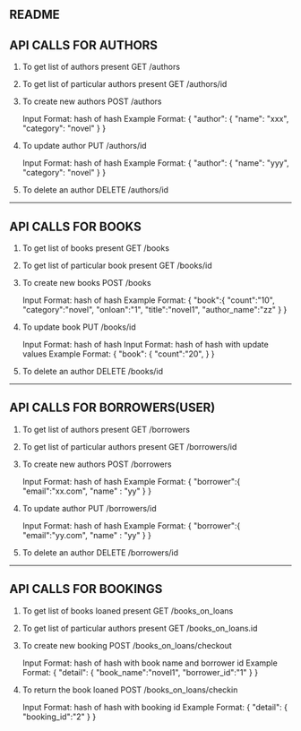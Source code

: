 README
--------------------------------------------------------------------------------
API CALLS FOR AUTHORS
--------------------------------------------------------------------------------
1) To get list of authors present
   GET /authors

2) To get list of particular authors present
   GET /authors/id

3) To create new authors 
   POST /authors

   Input Format: hash of hash
   Example Format: 
   {
	 "author":
	 {
		"name": "xxx",
		"category": "novel"
	 }
   }

4) To update author
    PUT /authors/id

    Input Format: hash of hash
    Example Format: 
    {
	 "author":
	  {
		"name": "yyy",
		"category": "novel"
	  }
    }

5) To delete an author
    DELETE /authors/id

--------------------------------------------------------------------------------
API CALLS FOR BOOKS
--------------------------------------------------------------------------------
1) To get list of books present
   GET /books

2) To get list of particular book present
   GET /books/id

3) To create new books
   POST /books

   Input Format: hash of hash
   Example Format: 
   {
       "book":{  "count":"10", 
              	 "category":"novel",
                 "onloan":"1", 
                 "title":"novel1",
                 "author_name":"zz"
              }
    }

4) To update book
    PUT /books/id

    Input Format: hash of hash
   Input Format: hash of hash with update values
   Example Format: 
   {
       "book":
           {  "count":"20", 
           }
    }

5) To delete an author
    DELETE /books/id

--------------------------------------------------------------------------------
API CALLS FOR BORROWERS(USER)
--------------------------------------------------------------------------------
1) To get list of authors present
   GET /borrowers

2) To get list of particular authors present
   GET /borrowers/id

3) To create new authors 
   POST /borrowers

   Input Format: hash of hash
   Example Format: 
   {
      "borrower":{
                   "email":"xx.com",
                   "name" : "yy"
                 }
    }

4) To update author
    PUT /borrowers/id

   Input Format: hash of hash
   Example Format: 
   {
      "borrower":{
                   "email":"yy.com",
                   "name" : "yy"
                 }
    }

5) To delete an author
    DELETE /borrowers/id
    
--------------------------------------------------------------------------------
API CALLS FOR BOOKINGS
--------------------------------------------------------------------------------

1) To get list of books loaned present
   GET /books_on_loans

2) To get list of particular authors present
   GET /books_on_loans.id

3) To create new booking 
   POST /books_on_loans/checkout

   Input Format: hash of hash with book name and borrower id
   Example Format: 
   {
      "detail":
      {
          "book_name":"novel1",
           "borrower_id":"1"
      }
   }

4) To return the book loaned
    POST /books_on_loans/checkin

   Input Format: hash of hash with booking id
   Example Format: 
   {
     "detail":
     {
        "booking_id":"2"
      }
   }



